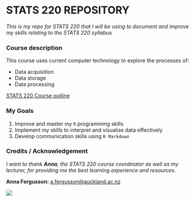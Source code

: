 # STATS 220 REPOSITORY

*This is my repo for STATS 220 that I will be using to document and improve my skills relating to the STATS 220 syllabus*

### Course description
This course uses current computer technology to explore the processes of:
* Data acquisition
* Data storage
* Data processing

[STATS 220 Course outline](https://courseoutline.auckland.ac.nz/dco/course/STATS/220/1233)

### My Goals
1. Improve and master my `R` programming skills
2. Implement my skills to interpret and visualise data effectively
3. Develop communication skills using `R Markdown`

### Credits / Acknowledgement
*I want to thank **Anna**, the STATS 220 course coordinator as well as my lecturer, for providing me the best learning experience and resources.*

**Anna Fergusson:** [a.fergusson@auckland.ac.nz](mailto:a.fergusson@auckland.ac.nz)

![](https://www.creativefabrica.com/wp-content/uploads/2020/10/26/Thank-you-text-handwritten-Calligraphy-Graphics-6294281-1.jpg)
